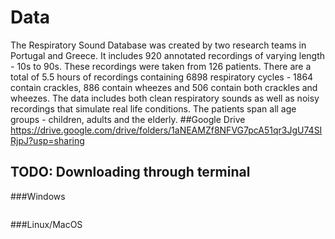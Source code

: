# Data
The Respiratory Sound Database was created by two research teams in Portugal and Greece. It includes 920 annotated recordings of varying length - 10s to 90s. These recordings were taken from 126 patients. There are a total of 5.5 hours of recordings containing 6898 respiratory cycles - 1864 contain crackles, 886 contain wheezes and 506 contain both crackles and wheezes. The data includes both clean respiratory sounds as well as noisy recordings that simulate real life conditions. The patients span all age groups - children, adults and the elderly.
##Google Drive
https://drive.google.com/drive/folders/1aNEAMZf8NFVG7pcA51qr3JgU74SIRjpJ?usp=sharing

## TODO: Downloading through terminal

###Windows
```

```
###Linux/MacOS
```

```


    

